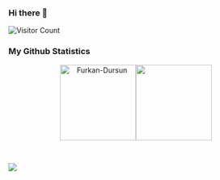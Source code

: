 ### Hi there 👋

![Visitor Count](https://profile-counter.glitch.me/{Furkan-Dursun}/count.svg)

### My Github Statistics

<p align="center">
<img align="" height='150px' src="https://github-readme-stats.vercel.app/api?username=Furkan-Dursun&hide_title=true&show_icons=true&theme=gotham&include_all_commits=true" alt="Furkan-Dursun" /><img align="" height='150px' src="https://github-readme-stats.vercel.app/api/top-langs/?username=Furkan-Dursun&hide_title=false&layout=compact&theme=gotham&count_private=true" />
</p>
<br>

![](https://activity-graph.herokuapp.com/graph?username=Furkan-Dursun&theme=react-dark&area=true)

<!--
**Furkan-Dursun/Furkan-Dursun** is a ✨ _special_ ✨ repository because its `README.md` (this file) appears on your GitHub profile.

Here are some ideas to get you started:

- 🔭 I’m currently working on ...
- 🌱 I’m currently learning ...
- 👯 I’m looking to collaborate on ...
- 🤔 I’m looking for help with ...
- 💬 Ask me about ...
- 📫 How to reach me: ...
- 😄 Pronouns: ...
- ⚡ Fun fact: ...
-->

